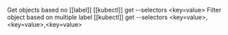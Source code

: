 Get objects based no [[label]]
	[[kubectl]] get <objects> --selectors <key=value> 
Filter object based on multiple label
	[[kubectl]] get <object> --selectors <key=value>, <key=value>,<key=value>
